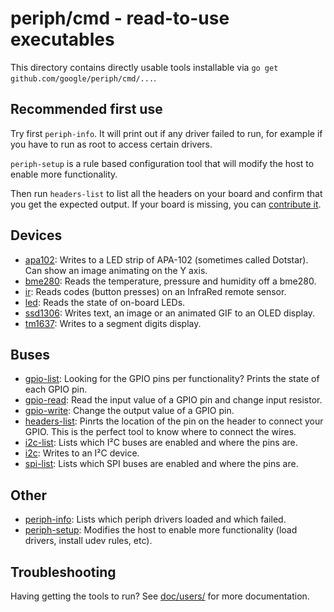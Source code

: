 # periph/cmd - read-to-use executables

This directory contains directly usable tools installable via `go get
github.com/google/periph/cmd/...`.


## Recommended first use

Try first `periph-info`. It will print out if any driver failed to run, for
example if you have to run as root to access certain drivers.

`periph-setup` is a rule based configuration tool that will modify the host to
enable more functionality.

Then run `headers-list` to list all the headers on your board and confirm that
you get the expected output. If your board is missing, you can [contribute
it](../doc/drivers/CONTRIBUTING.md).


## Devices

* [apa102](apa102): Writes to a LED strip of APA-102 (sometimes called Dotstar).
  Can show an image animating on the Y axis.
* [bme280](bme280): Reads the temperature, pressure and humidity off a bme280.
* [ir](ir): Reads codes (button presses) on an InfraRed remote sensor.
* [led](led): Reads the state of on-board LEDs.
* [ssd1306](ssd1306): Writes text, an image or an animated GIF to an OLED
  display.
* [tm1637](tm1637): Writes to a segment digits display.


## Buses

* [gpio-list](gpio-list): Looking for the GPIO pins per functionality?
  Prints the state of each GPIO pin.
* [gpio-read](gpio-read): Read the input value of a GPIO pin and change
  input resistor.
* [gpio-write](gpio-write): Change the output value of a GPIO pin.
* [headers-list](headers-list): Pinrts the location of the pin on the header to
  connect your GPIO. This is the perfect tool to know where to connect the
  wires.
* [i2c-list](i2c-list): Lists which I²C buses are enabled and where the pins
  are.
* [i2c](i2c): Writes to an I²C device.
* [spi-list](spi-list): Lists which SPI buses are enabled and where the pins
  are.


## Other

* [periph-info](periph-info): Lists which periph drivers loaded and which
  failed.
* [periph-setup](periph-setup): Modifies the host to enable more functionality
  (load drivers, install udev rules, etc).


## Troubleshooting

Having getting the tools to run? See [doc/users/](../doc/users/) for more
documentation.

